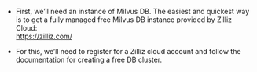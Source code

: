 - First, we’ll need an instance of Milvus DB. The easiest and quickest way is to get a fully managed free Milvus DB instance provided by Zilliz Cloud:  
https://zilliz.com/

- For this, we’ll need to register for a Zilliz cloud account and follow the documentation for creating a free DB cluster.